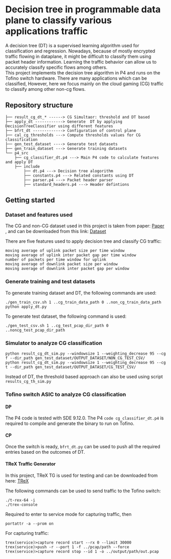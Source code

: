 # Decision tree in programmable data plane to classify various applications traffic

A decision tree (DT) is a supervised learning algorithm used for classification and regression. Nowadays, because of mostly encrypted traffic flowing in dataplane, 
it might be difficult to classify them using packet header information. Learning the traffic behavior can allow us to accurately classify specific flows among others.    
This project implements the decision tree algorithm in P4 and runs on the Tofino switch hardware. There are many applications which can be classified,
However, here we focus mainly on the cloud gaming (CG) traffic to classify among other non-cg flows.

## Repository structure

```text
├── result_cg_dt_* ------> CG Simultaor: threshold and DT based  
├── apply_dt ------------> Generate  DT by applying DecisionTreeClassifier using different features
├── bfrt_dt -------------> Configuration of control plane
├── cal_cg_thresholds ---> Compute thresholds values for CG classification
├── gen_test_dataset ----> Generate test datasets
├── gen_train_dataset ---> Generate training datasets
└── p4_src
    ├── cg_classifier_dt.p4 ---> Main P4 code to calculate features and apply DT
    ├── include
        ├── dt.p4 ---> Decision tree alogorithm
        ├── constants.p4 ---> Related constants using DT
        ├── parser.p4 ---> Packet header parser
        ├── standard_headers.p4 ---> Header defintions
```

## Getting started

### Dataset and features used
The CG and non-CG dataset used in this project is taken from paper: <a href="https://ieeexplore.ieee.org/stamp/stamp.jsp?arnumber=10154417&casa_token=THUhgh5H01cAAAAA:8aV2n4G9SiYREKPPHuOJRFMmkK5Zf_NC1faiqMW3OP9fGGG6mx7QSTEjyeYRccToOsXSca6Ppy0&tag=1">Paper</a> , and can be downloaded from this link: <a href="https://cloud-gaming-traces.lhs.loria.fr/data.html">Dataset</a> 

There are five features used to apply decision tree and classify CG traffic:
```
moving average of uplink packet size per time window
moving average of uplink inter packet gap per time window
number of packets per time window for uplink 
moving average of downlink packet size per window
moving average of downlink inter packet gap per window
```

### Generate training and test datasets
To generate training dataset and DT, the following commands are used:

```
./gen_train_csv.sh 1 ..cg_train_data_path 0 ..non_cg_train_data_path
python apply_dt.py
```

To generate test dataset, the following command is used:

```
./gen_test_csv.sh 1 ..cg_test_pcap_dir_path 0 ..noncg_test_pcap_dir_path
```

### Simulator to analyze CG classification 
```
python result_cg_dt_sim.py --windowsize 1 --weighting_decrease 95 --cg f --dir_path gen_test_dataset/OUTPUT_DATASET/NON_CG_TEST_CSV/
python result_cg_dt_sim.py --windowsize 1 --weighting_decrease 95 --cg t --dir_path gen_test_dataset/OUTPUT_DATASET/CG_TEST_CSV/
```

Instead of DT, the threshold based approach can also be used using script ```results_cg_th_sim.py```

### Tofino switch ASIC to analyze CG classification

#### DP
The P4 code is tested with SDE 9.12.0. The P4 ```code cg_classifier_dt.p4``` is required to compile and generate the binary to run on Tofino.

#### CP
Once the switch is ready, ```bfrt_dt.py``` can be used to push all the required entries based on the outcomes of DT. 

#### TReX Traffic Generator
In this project, TReX TG is used for testing and can be downloaded from here: <a href="https://trex-tgn.cisco.com/">TReX</a> 

The following commands can be used to send traffic to the Tofino switch:

```
./t-rex-64 -i
./trex-console
```

Required to enter to service mode for capturing traffic, then
```
portattr -a --prom on
```

For capturing traffic:

```
trex(service)>capture record start --rx 0 --limit 30000
trex(service)>push -r --port 1 -f ../pcap/path --force
trex(service)>capture record stop --id 1 -o ../output/path/out.pcap
```







